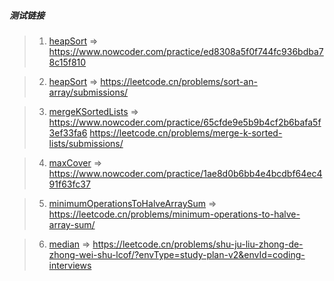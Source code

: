 ##### 测试链接
> 1. [heapSort](./1.heapSort) => https://www.nowcoder.com/practice/ed8308a5f0f744fc936bdba78c15f810

> 2. [heapSort](./2.heapSort) => https://leetcode.cn/problems/sort-an-array/submissions/

> 3. [mergeKSortedLists](./3.mergeKSortedLists) => https://www.nowcoder.com/practice/65cfde9e5b9b4cf2b6bafa5f3ef33fa6
https://leetcode.cn/problems/merge-k-sorted-lists/submissions/

> 4. [maxCover](./4.maxCover) => https://www.nowcoder.com/practice/1ae8d0b6bb4e4bcdbf64ec491f63fc37

> 5. [minimumOperationsToHalveArraySum](./5.minimumOperationsToHalveArraySum) => https://leetcode.cn/problems/minimum-operations-to-halve-array-sum/

> 6. [median](./6.median) => https://leetcode.cn/problems/shu-ju-liu-zhong-de-zhong-wei-shu-lcof/?envType=study-plan-v2&envId=coding-interviews